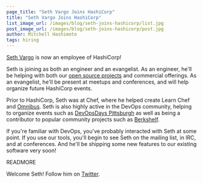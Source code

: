 ```yaml
---
page_title: "Seth Vargo Joins HashiCorp"
title: "Seth Vargo Joins HashiCorp"
list_image_url: /images/blog/seth-joins-hashicorp/list.jpg
post_image_url: /images/blog/seth-joins-hashicorp/post.jpg
author: Mitchell Hashimoto
tags: hiring
---
```


[Seth Vargo](https://twitter.com/sethvargo) is now an employee of
HashiCorp!

Seth is joining as both an engineer and an evangelist. As an
engineer, he'll be helping with both our
[open source projects](https://github.com/hashicorp)
and commercial offerings. As an evangelist, he'll be present
at meetups and conferences, and will help organize future HashiCorp events.

Prior to HashiCorp, Seth was at Chef, where he helped create
Learn Chef and [Omnibus](https://github.com/opscode/omnibus).
Seth is also highly active in the DevOps community, helping to
organize events such as
[DevOpsDays Pittsburgh](http://devopsdays.org/events/2014-pittsburgh/)
as well as being
a contributor to popular community projects such as
[Berkshelf](http://berkshelf.com/).

If you're familiar with DevOps, you've probably interacted with
Seth at some point. If you use our tools, you'll begin to see Seth on
the mailing list, in IRC, and at conferences. And he'll be shipping some
new features to our existing software very soon!

READMORE

Welcome Seth! Follow him on [Twitter](http://twitter.com/sethvargo).
